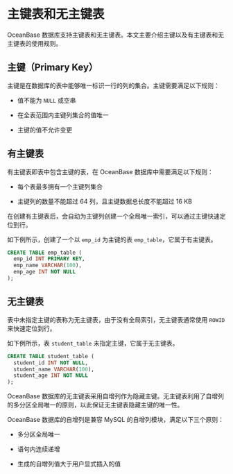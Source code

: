 主键表和无主键表 
=============================

OceanBase 数据库支持主键表和无主键表。本文主要介绍主键以及有主键表和无主键表的使用规则。

主键（Primary Key） 
------------------------

主键是在数据库的表中能够唯一标识一行的列的集合。主键需要满足以下规则：

* 值不能为 `NULL` 或空串

  

* 在全表范围内主键列集合的值唯一

  

* 主键的值不允许变更

  




有主键表 
-------------

有主键表即表中包含主键的表，在 OceanBase 数据库中需要满足以下规则：

* 每个表最多拥有一个主键列集合

  

* 主键列的数量不能超过 64 列，且主键数据总长度不能超过 16 KB

  




在创建有主键表后，会自动为主键列创建一个全局唯一索引，可以通过主键快速定位到行。

如下例所示，创建了一个以 `emp_id` 为主键的表 `emp_table`，它属于有主键表。

```sql
CREATE TABLE emp_table (   
  emp_id INT PRIMARY KEY,   
  emp_name VARCHAR(100),   
  emp_age INT NOT NULL 
);
```



无主键表 
-------------

表中未指定主键的表称为无主键表，由于没有全局索引，无主键表通常使用 `ROWID` 来快速定位到行。

如下例所示，表 `student_table` 未指定主键，它属于无主键表。

```sql
CREATE TABLE student_table (   
  student_id INT NOT NULL,   
  student_name VARCHAR(100),   
  student_age INT NOT NULL 
);
```



OceanBase 数据库的无主键表采用自增列作为隐藏主键。无主键表利用了自增列的多分区全局唯一的原则，以此保证无主键表隐藏主键的唯一性。

OceanBase 数据库的自增列是兼容 MySQL 的自增列模块，满足以下三个原则：

* 多分区全局唯一

  

* 语句内连续递增

  

* 生成的自增列值大于用户显式插入的值

  



